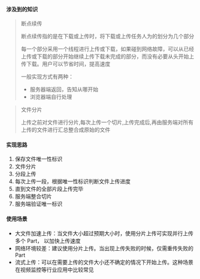 #### 涉及到的知识

> 断点续传
>
> 断点续传指的是在下载或上传时，将下载或上传任务人为的划分为几个部分
>
> 每一个部分采用一个线程进行上传或下载，如果碰到网络故障，可以从已经上传或下载的部分开始继续上传下载未完成的部分，而没有必要从头开始上传下载。用户可以节省时间，提高速度
>
> 一般实现方式有两种：
>
> - 服务器端返回，告知从哪开始
> - 浏览器端自行处理

> 文件分片
>
> 上传之前对文件进行分片,每次上传一个切片,上传完成后,再由服务端对所有上传的文件进行汇总整合成原始的文件

#### 实现思路

1. 保存文件唯一性标识
2. 文件分片
3. 分段上传
4. 每次上传一段，根据唯一性标识判断文件上传进度
5. 直到文件的全部片段上传完毕
6. 服务端整合切片
7. 服务端验证唯一标识

#### 使用场景

- 大文件加速上传：当文件大小超过预期大小时，使用分片上传可实现并行上传多个 Part， 以加快上传速度
- 网络环境较差：建议使用分片上传。当出现上传失败的时候，仅需重传失败的Part
- 流式上传：可以在需要上传的文件大小还不确定的情况下开始上传。这种场景在视频监控等行业应用中比较常见